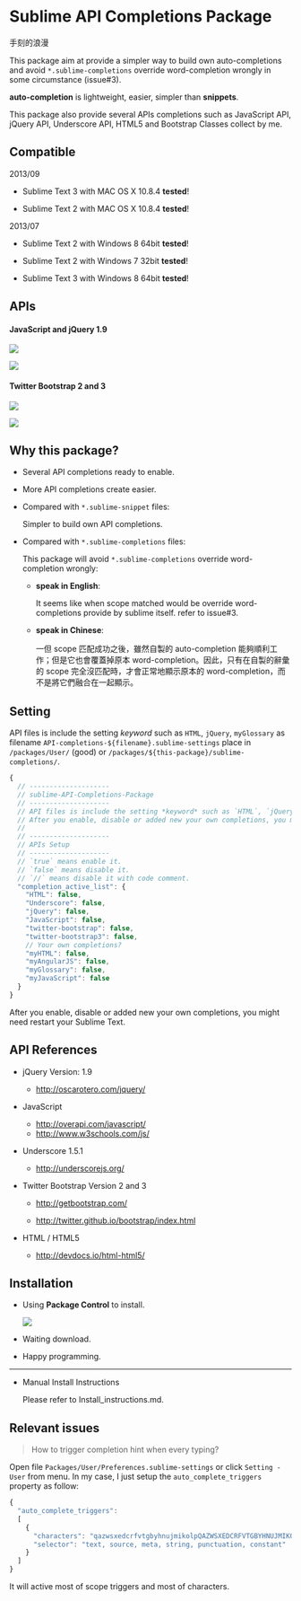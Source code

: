 Sublime API Completions Package
===============================

手刻的浪漫

This package aim at provide a simpler way to build own auto-completions and avoid `*.sublime-completions` override word-completion wrongly in some circumstance (issue#3).

**auto-completion** is lightweight, easier, simpler than **snippets**.

This package also provide several APIs completions such as JavaScript API, jQuery API, Underscore API, HTML5 and Bootstrap Classes collect by me.


## Compatible

2013/09

- Sublime Text 3 with MAC OS X 10.8.4 **tested**!

- Sublime Text 2 with MAC OS X 10.8.4 **tested**!

2013/07

- Sublime Text 2 with Windows 8 64bit **tested**!

- Sublime Text 2 with Windows 7 32bit **tested**!

- Sublime Text 3 with Windows 8 64bit **tested**!


## APIs

#### JavaScript and jQuery 1.9

![](https://raw.github.com/Pleasurazy/Sublime-API-Completions/master/README/JavaScript-and-jQuery/demo1.gif)

![](https://raw.github.com/Pleasurazy/Sublime-API-Completions/master/README/JavaScript-and-jQuery/static3.jpg)

#### Twitter Bootstrap 2 and 3

![](https://raw.github.com/Pleasurazy/Sublime-API-Completions/master/README/bootstrap-demo/demo1.gif)

![](https://raw.github.com/Pleasurazy/Sublime-API-Completions/master/README/bootstrap-demo/static3.jpg)


## Why this package?

* Several API completions ready to enable.

* More API completions create easier.

* Compared with `*.sublime-snippet` files:

    Simpler to build own API completions.

* Compared with `*.sublime-completions` files:

    This package will avoid `*.sublime-completions` override word-completion wrongly:

    * **speak in English**:

        It seems like when scope matched would be override word-completions provide by sublime itself. refer to issue#3.

    * **speak in Chinese**:

        一但 scope 匹配成功之後，雖然自製的 auto-completion 能夠順利工作；但是它也會覆蓋掉原本 word-completion。因此，只有在自製的辭彙的 scope 完全沒匹配時，才會正常地顯示原本的 word-completion，而不是將它們融合在一起顯示。


## Setting

API files is include the setting *keyword* such as `HTML`, `jQuery`, `myGlossary` as filename `API-completions-${filename}.sublime-settings` place in `/packages/User/` (good) or `/packages/${this-package}/sublime-completions/`.

```js
{
  // --------------------
  // sublime-API-Completions-Package
  // --------------------
  // API files is include the setting *keyword* such as `HTML`, `jQuery`, `myGlossary` as filename `API-completions-${filename}.sublime-settings` place in `/packages/User/` (good) or `/packages/${this-package}/sublime-completions/`.
  // After you enable, disable or added new your own completions, you might need restart your Sublime Text Editor.
  //
  // --------------------
  // APIs Setup
  // --------------------
  // `true` means enable it.
  // `false` means disable it.
  // `//` means disable it with code comment.
  "completion_active_list": {
    "HTML": false,
    "Underscore": false,
    "jQuery": false,
    "JavaScript": false,
    "twitter-bootstrap": false,
    "twitter-bootstrap3": false,
    // Your own completions?
    "myHTML": false,
    "myAngularJS": false,
    "myGlossary": false,
    "myJavaScript": false
  }
}
```

After you enable, disable or added new your own completions, you might need restart your Sublime Text.


## API References

* jQuery Version: 1.9

    * http://oscarotero.com/jquery/

* JavaScript

    * http://overapi.com/javascript/
    * http://www.w3schools.com/js/

* Underscore 1.5.1

    * http://underscorejs.org/

* Twitter Bootstrap Version 2 and 3

    * http://getbootstrap.com/

    * http://twitter.github.io/bootstrap/index.html

* HTML / HTML5

    * http://devdocs.io/html-html5/

## Installation

* Using **Package Control** to install.

    ![](https://raw.github.com/Pleasurazy/Sublime-API-Completions/master/README/UsingPackageControl.jpg)

* Waiting download.

* Happy programming.

---

* Manual Install Instructions

    Please refer to Install_instructions.md.


## Relevant issues

> How to trigger completion hint when every typing?

Open file `Packages/User/Preferences.sublime-settings` or click `Setting - User` from menu. In my case, I just setup the `auto_complete_triggers` property as follow:

```js
{
  "auto_complete_triggers":
  [
    {
      "characters": "qazwsxedcrfvtgbyhnujmikolpQAZWSXEDCRFVTGBYHNUJMIKOLP",
      "selector": "text, source, meta, string, punctuation, constant"
    }
  ]
}
```

It will active most of scope triggers and most of characters.